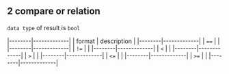 ## 2 compare or relation
`data type` of result is `bool` 

|--------|-------------|
| format | description |
|--------|-------------|
| `==`   |             |
|--------|-------------|
| `!=`   |             |
|--------|-------------|
| `<`    |             |
|--------|-------------|
| `>`    |             |
|--------|-------------|
| `<=`   |             |
|--------|-------------|
| `>=`   |             |
|--------|-------------|
